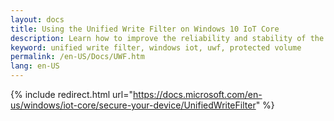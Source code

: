 ```yaml
---
layout: docs
title: Using the Unified Write Filter on Windows 10 IoT Core
description: Learn how to improve the reliability and stability of the physical storage on your Windows 10 IoT Core device using the Unified Write Filter.
keyword: unified write filter, windows iot, uwf, protected volume
permalink: /en-US/Docs/UWF.htm
lang: en-US
---
```

{% include redirect.html url="https://docs.microsoft.com/en-us/windows/iot-core/secure-your-device/UnifiedWriteFilter" %}
